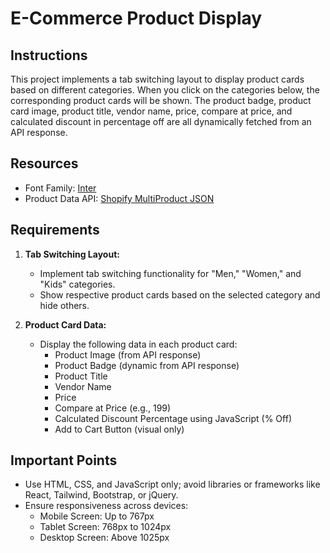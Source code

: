 
# E-Commerce Product Display

## Instructions

This project implements a tab switching layout to display product cards based on different categories. When you click on the categories below, the corresponding product cards will be shown. The product badge, product card image, product title, vendor name, price, compare at price, and calculated discount in percentage off are all dynamically fetched from an API response.

## Resources

- Font Family: [Inter](https://fonts.google.com/specimen/Inter)
- Product Data API: [Shopify MultiProduct JSON](https://cdn.shopify.com/s/files/1/0564/3685/0790/files/multiProduct.json)

## Requirements

1. **Tab Switching Layout:**
   - Implement tab switching functionality for "Men," "Women," and "Kids" categories.
   - Show respective product cards based on the selected category and hide others.

2. **Product Card Data:**
   - Display the following data in each product card:
     - Product Image (from API response)
     - Product Badge (dynamic from API response)
     - Product Title
     - Vendor Name
     - Price
     - Compare at Price (e.g., 199)
     - Calculated Discount Percentage using JavaScript (% Off)
     - Add to Cart Button (visual only)

## Important Points

- Use HTML, CSS, and JavaScript only; avoid libraries or frameworks like React, Tailwind, Bootstrap, or jQuery.
- Ensure responsiveness across devices:
  - Mobile Screen: Up to 767px
  - Tablet Screen: 768px to 1024px
  - Desktop Screen: Above 1025px
